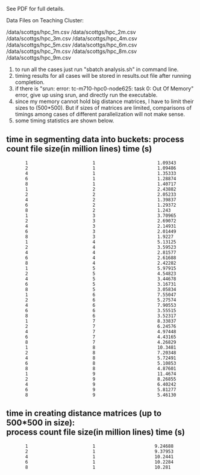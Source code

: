 See PDF for full details.

Data Files on Teaching Cluster:

/data/scottgs/hpc_1m.csv
/data/scottgs/hpc_2m.csv
/data/scottgs/hpc_3m.csv
/data/scottgs/hpc_4m.csv
/data/scottgs/hpc_5m.csv
/data/scottgs/hpc_6m.csv
/data/scottgs/hpc_7m.csv
/data/scottgs/hpc_8m.csv
/data/scottgs/hpc_9m.csv

1. to run all the cases just run "sbatch analysis.sh" in command line.
2. timing results for all cases will be stored in results.out file after running completion.
3. if there is "srun: error: tc-m710-hpc0-node625: task 0: Out Of Memory" error, give up using srun, and directly run the executable.
4. since my memory cannot hold big distance matrices, I have to limit their sizes to (500*500). But if sizes of matrices are limited, comparisons of timings among cases of different parallelization will not make sense.
5. some timing statistics are shown below.

time in segmenting data into buckets:
     process count        file size(in million lines)      time (s)
------------------------------------------------------------------------     
           1                        1                       1.09343                    
           2                        1                       1.09486   
           4                        1                       1.35333
           6                        1                       1.28874 
           8                        1                       1.40717
           1                        2                       2.43882                    
           2                        2                       2.05233
           4                        2                       1.39837
           6                        2                       1.29372
           8                        2                       1.243
           1                        3                       3.70965
           2                        3                       2.69072
           4                        3                       2.14931
           6                        3                       2.01449
           8                        3                       1.9227
           1                        4                       5.13125
           2                        4                       3.59523
           4                        4                       2.81577
           6                        4                       2.61688
           8                        4                       2.42282
           1                        5                       5.97915
           2                        5                       4.54823
           4                        5                       3.44678
           6                        5                       3.16731
           8                        5                       3.05834 
           1                        6                       7.55047
           2                        6                       5.27574
           4                        6                       7.90553
           6                        6                       3.55515
           8                        6                       3.52317
           1                        7                       8.33837
           2                        7                       6.24576 
           4                        7                       4.97448
           6                        7                       4.43165
           8                        7                       4.26829
           1                        8                       10.3481
           2                        8                       7.20348
           4                        8                       5.72491
           6                        8                       5.10853
           8                        8                       4.87601
           1                        9                       11.4674
           2                        9                       8.26855
           4                        9                       6.40242
           6                        9                       5.81277
           8                        9                       5.46130
           
time in creating distance matrices (up to 500*500 in size):     
     process count        file size(in million lines)      time (s)
------------------------------------------------------------------------       
           1                        1                      9.24688
           2                        1                      9.37953            
           4                        1                      10.2441
           6                        1                      10.2284
           8                        1                      10.281
     
     
     
     
     
     
     